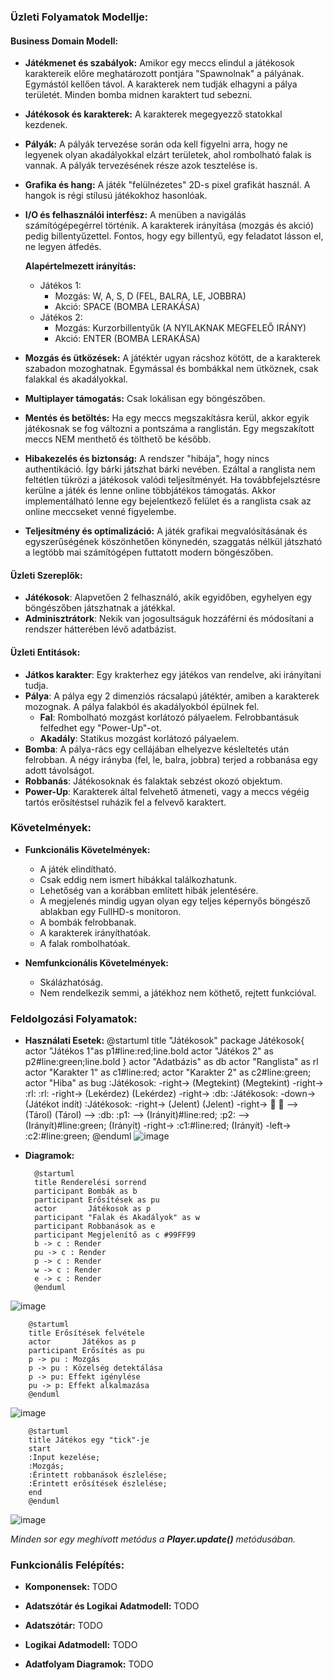 ### Üzleti Folyamatok Modellje:

#### Business Domain Modell:
- **Játékmenet és szabályok:** Amikor egy meccs elindul a játékosok karaktereik előre meghatározott pontjára "Spawnolnak" a pályának. Egymástól kellően távol. A karakterek nem tudják elhagyni a pálya területét. Minden bomba midnen karaktert tud sebezni.

- **Játékosok és karakterek:** A karakterek megegyezző statokkal kezdenek. 

- **Pályák:** A pályák tervezése során oda kell figyelni arra, hogy ne legyenek olyan akadályokkal elzárt területek, ahol rombolható falak is vannak. A pályák tervezésének része azok tesztelése is.

- **Grafika és hang:** A játék "felülnézetes" 2D-s pixel grafikát használ. A hangok is régi stílusú játékokhoz hasonlóak.

- **I/O és felhasználói interfész:** A menüben a navigálás számítógépegérrel történik. A karakterek irányítása (mozgás és akció) pedig billentyűzettel. Fontos, hogy egy billentyű, egy feladatot lásson el, ne legyen átfedés. 

    **Alapértelmezett irányítás:**
    - Játékos 1:
        - Mozgás: W, A, S, D (FEL, BALRA, LE, JOBBRA)
        - Akció: SPACE (BOMBA LERAKÁSA)
    - Játékos 2:
        - Mozgás: Kurzorbillentyűk (A NYILAKNAK MEGFELEŐ IRÁNY)
        - Akció: ENTER (BOMBA LERAKÁSA)

- **Mozgás és ütközések:** A játéktér ugyan rácshoz kötött, de a karakterek szabadon mozoghatnak. Egymással és bombákkal nem ütköznek, csak falakkal és akadályokkal.

- **Multiplayer támogatás:** Csak lokálisan egy böngészőben.

- **Mentés és betöltés:** Ha egy meccs megszakításra kerül, akkor egyik játékosnak se fog változni a pontszáma a ranglistán. Egy megszakított meccs NEM menthető és tölthető be később.

- **Hibakezelés és biztonság:** A rendszer "hibája", hogy nincs authentikáció. Így bárki játszhat bárki nevében. Ezáltal a ranglista nem feltétlen tükrözi a játékosok valódi teljesítményét. Ha továbbfejelsztésre kerülne a játék és lenne online többjátékos támogatás. Akkor implementálható lenne egy bejelentkező felület és a ranglista csak az online meccseket venné figyelembe.

- **Teljesítmény és optimalizáció:** A játék grafikai megvalósításának és egyszerűségének köszönhetően könynedén, szaggatás nélkül játszható a legtöbb mai számítógépen futtatott modern böngészőben.

#### Üzleti Szereplők:
- **Játékosok**: Alapvetően 2 felhasználó, akik egyidőben, egyhelyen egy böngészőben játszhatnak a játékkal.
- **Adminisztrátork**: Nekik van jogosultságuk hozzáférni és módosítani a rendszer hátterében lévő adatbázist.

#### Üzleti Entitások:
- **Játkos karakter**: Egy krakterhez egy játékos van rendelve, aki irányítani tudja.
- **Pálya**: A pálya egy 2 dimenziós rácsalapú játéktér, amiben a karakterek mozognak. A pálya falakból és akadályokból épülnek fel.
    - **Fal**: Rombolható mozgást korlátozó pályaelem. Felrobbantásuk felfedhet egy "Power-Up"-ot.
    - **Akadály**: Statikus mozgást korlátozó pályaelem.
- **Bomba**: A pálya-rács egy cellájában elhelyezve késleltetés után felrobban. A négy irányba (fel, le, balra, jobbra) terjed a robbanása egy adott távolságot.
- **Robbanás**: Játékosoknak és falaktak sebzést okozó objektum.
- **Power-Up**: Karakterek által felvehető átmeneti, vagy a meccs végéig tartós erősítéstsel ruházik fel a felvevő karaktert.

### Követelmények:

- **Funkcionális Követelmények:**
    - A játék elindítható.
    - Csak eddig nem ismert hibákkal találkozhatunk.
    - Lehetőség van a korábban említett hibák jelentésére.
    - A megjelenés mindig ugyan olyan egy teljes képernyős böngésző ablakban egy FullHD-s monitoron.
    - A bombák felrobbanak.
    - A karakterek irányíthatóak.
    - A falak rombolhatóak.

- **Nemfunkcionális Követelmények:**
    - Skálázhatóság.
    - Nem rendelkezik semmi, a játékhoz nem köthető, rejtett funkcióval.


### Feldolgozási Folyamatok:

 - **Használati Esetek:**
        @startuml
        title "Játékosok"
        package Játékosok{
        actor "Játékos 1"as p1#line:red;line.bold
        actor "Játékos 2" as p2#line:green;line.bold
        }
        actor "Adatbázis" as db
        actor "Ranglista" as rl
        actor "Karakter 1" as c1#line:red;
        actor "Karakter 2" as c2#line:green;
        actor "Hiba" as bug
        :Játékosok: -right-> (Megtekint)
        (Megtekint) -right-> :rl:
        :rl: -right-> (Lekérdez) 
        (Lekérdez) -right-> :db:
        :Játékosok: -down-> (Játékot indít)
        :Játékosok: -right-> (Jelent)
        (Jelent) -right-> :bug:
        :bug: --> (Tárol)
        (Tárol) --> :db:
        :p1: --> (Irányít)#line:red;
        :p2: --> (Irányít)#line:green;
        (Irányít) -right-> :c1:#line:red;
        (Irányít) -left-> :c2:#line:green;
        @enduml
![image](https://github.com/W4uR/SZFM-Bomberman/assets/37939001/063b5c0a-c1b8-433a-8e88-b43b09f98398)


- **Diagramok:**

        @startuml
        title Renderelési sorrend
        participant Bombák as b
        participant Erősítések as pu
        actor       Játékosok as p
        participant "Falak és Akadályok" as w
        participant Robbanások as e
        participant Megjelenítő as c #99FF99
        b -> c : Render
        pu -> c : Render
        p -> c : Render
        w -> c : Render
        e -> c : Render
        @enduml
![image](https://github.com/W4uR/SZFM-Bomberman/assets/37939001/e1d8f9c7-0b95-47ce-8f78-eb359534e24a)

        @startuml
        title Erősítések felvétele
        actor       Játékos as p
        participant Erősítés as pu
        p -> pu : Mozgás
        p -> pu : Közelség detektálása
        p -> pu: Effekt igénylése
        pu -> p: Effekt alkalmazása
        @enduml
![image](https://github.com/W4uR/SZFM-Bomberman/assets/37939001/4524a455-5383-4da7-8c69-4802bd3f3ded)

        @startuml
        title Játékos egy "tick"-je
        start
        :Input kezelése;
        :Mozgás;
        :Érintett robbanások észlelése;
        :Érintett erősítések észlelése;
        end
        @enduml
   ![image](https://github.com/W4uR/SZFM-Bomberman/assets/37939001/8cf63cee-4093-4334-bcf1-cbce19177fe5)

 *Minden sor egy meghívott metódus a **Player.update()** metódusában.*




### Funkcionális Felépítés:

- **Komponensek:** TODO

- **Adatszótár és Logikai Adatmodell:** TODO

- **Adatszótár:**  TODO

- **Logikai Adatmodell:**  TODO

- **Adatfolyam Diagramok:** TODO
